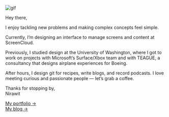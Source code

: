 ![gif](https://github.com/steakscience/steakscience/raw/master/ghost.gif)

Hey there,

I enjoy tackling new problems and making complex concepts feel simple.

Currently, I’m designing an interface to manage screens and content at ScreenCloud.

Previously, I studied design at the University of Washington, where I got to work on projects with Microsoft’s Surface/Xbox team and with TEAGUE, a consultancy that designs airplane experiences for Boeing.

After hours, I design git for recipes, write blogs, and record podcasts. I love meeting curious and passionate people — let’s grab a coffee.

Thanks for stopping by, <br/>
Nirawit

[My portfolio →](https://nirawit.me) <br/>
[My blog →](https://steakscience.com)
